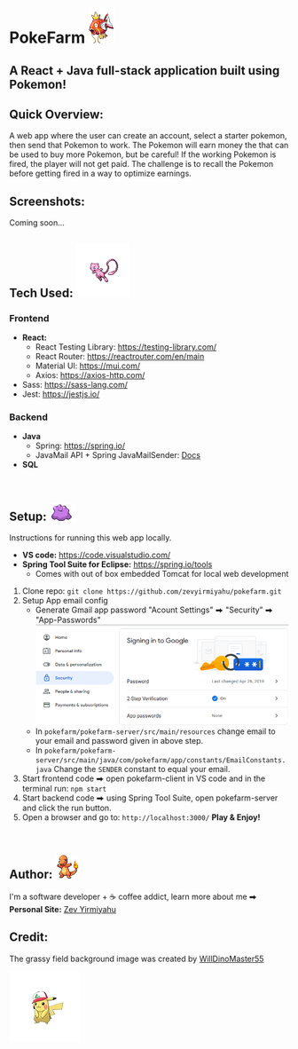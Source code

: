 # PokeFarm ![Magikarp](Images/129.gif)
## A React + Java full-stack application built using Pokemon!

## Quick Overview:
A web app where the user can create an account, select a starter pokemon, then send that
Pokemon to work. The Pokemon will earn money the that can be used to buy more Pokemon, but be careful! 
If the working Pokemon is fired, the player will not get paid. The challenge is to recall the Pokemon before getting fired in a way to optimize earnings.

## Screenshots:
Coming soon...

## Tech Used: ![Mew](Images/151.png)
### **Frontend**
- **React:**
    - React Testing Library: https://testing-library.com/
    - React Router: https://reactrouter.com/en/main
    - Material UI: https://mui.com/
    - Axios: https://axios-http.com/
- Sass: https://sass-lang.com/
- Jest: https://jestjs.io/
### **Backend**
- **Java**
    - Spring: https://spring.io/ 
    - JavaMail API + Spring JavaMailSender: [Docs](https://docs.spring.io/spring-framework/docs/current/javadoc-api/org/springframework/mail/javamail/JavaMailSender.html)
- **SQL**

<br/>

## Setup: ![Ditto](Images/132.gif)
Instructions for running this web app locally.
- **VS code:** https://code.visualstudio.com/
- **Spring Tool Suite for Eclipse:** https://spring.io/tools
    - Comes with out of box embedded Tomcat for local web development 

1. Clone repo: ```git clone https://github.com/zevyirmiyahu/pokefarm.git```
2. Setup App email config
    - Generate Gmail app password "Acount Settings" ⮕ "Security" ⮕ "App-Passwords"
    ![App-Password Screenshot](Images/GmailAppPassword.png)
    - In ```pokefarm/pokefarm-server/src/main/resources``` change email to your email and password given in above step.
    - In ```pokefarm/pokefarm-server/src/main/java/com/pokefarm/app/constants/EmailConstants.java``` Change the ```SENDER``` constant to equal your email.
3. Start frontend code ⮕ open pokefarm-client in VS code and in the terminal run: ```npm start```
4. Start backend code ⮕ using Spring Tool Suite, open pokefarm-server and click the run button.
5. Open a browser and go to: ```http://localhost:3000/``` **Play & Enjoy!** 

<br/>

## Author: ![Charmander](Images/4.gif)
I'm a software developer + ☕ coffee addict, learn more about me ⮕
**Personal Site:** [Zev Yirmiyahu](https://zevyirmiyahu.com/)

## Credit:
The grassy field background image was created by [WillDinoMaster55](https://www.deviantart.com/willdinomaster55/art/Grass-with-River-Background-907641083)

![Hat-Pikachu](Images/10094.png)
<!-- ![Hat-Pikachu](Images/10094.png) ![GigantaMaxGengar](Images/10202.png) -->